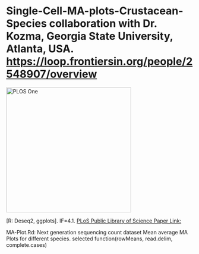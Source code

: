 # Single-Cell-MA-plots-Crustacean-Species collaboration with Dr. Kozma, Georgia State University, Atlanta, USA. https://loop.frontiersin.org/people/2548907/overview
<img width="336" alt="PLOS One" src="https://github.com/spawar2/Single-Cell-MA-plots-Crustacean-Species/assets/25118302/355cb361-4aa0-4e7c-8f45-ea0cefcb540d">

[R: Deseq2, ggplots]. IF=4.1.
[PLoS Public Library of Science Paper Link:](https://journals.plos.org/plosone/article?id=10.1371/journal.pone.0252066)

MA-Plot.Rd: Next generation sequencing count dataset Mean average MA Plots for different species.
selected function(rowMeans, read.delim, complete.cases)
